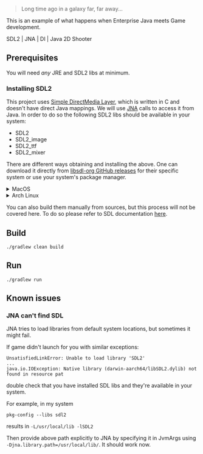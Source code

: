 > Long time ago in a galaxy far, far away...

This is an example of what happens when Enterprise Java meets Game development. 

SDL2 | JNA | DI | Java 2D Shooter

## Prerequisites
You will need *any* JRE and SDL2 libs at minimum.

### Installing SDL2
This project uses [Simple DirectMedia Layer](https://www.libsdl.org/), which is written in C and doesn't have direct Java mappings.
We will use [JNA](https://github.com/java-native-access/jna) calls to access it from Java. In order to do so the following SDL2 libs should be available in your system:
- SDL2
- SDL2_image
- SDL2_ttf
- SDL2_mixer

There are different ways obtaining and installing the above. 
One can download it directly from [libsdl-org GitHub releases](https://github.com/libsdl-org/SDL/releases) for their specific system or use your system's package manager.

<details>
  <summary>MacOS</summary>

using `homebrew`
    
```shell
    brew install sdl2 sdl2_image sdl2_ttf sdl2_mixer
 ```
</details>

<details>
  <summary>Arch Linux</summary>

using `yay`

```shell
    yay -S sdl2 sdl2_image sdl2_ttf sdl2_mixer
```

</details>

You can also build them manually from sources, but this process will not be covered here. To do so please refer to SDL documentation [here](https://wiki.libsdl.org/SDL2/Installation).

## Build
```shell
./gradlew clean build
```

## Run
```shell
./gradlew run
```

## Known issues
### JNA can't find SDL
JNA tries to load libraries from default system locations, but sometimes it might fail.

If game didn't launch for you with similar exceptions: 

```shell
UnsatisfiedLinkError: Unable to load library 'SDL2'
... 
java.io.IOException: Native library (darwin-aarch64/libSDL2.dylib) not found in resource pat
```

double check that you have installed SDL libs and they're available in your system.

For example, in my system
```shell
pkg-config --libs sdl2
```
results in `-L/usr/local/lib -lSDL2`

Then provide above path explicitly to JNA by specifying it in JvmArgs using `-Djna.library.path=/usr/local/lib/`.
It should work now. 